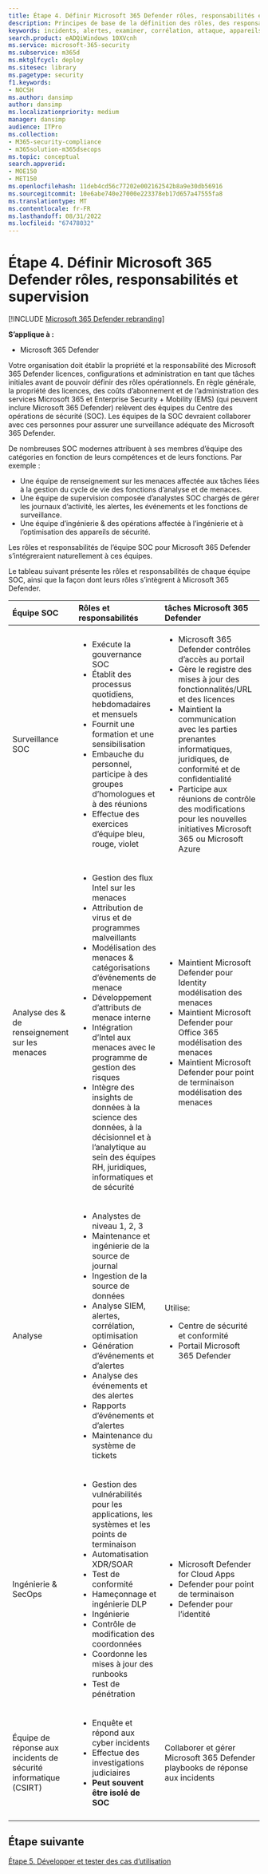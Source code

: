 ```yaml
---
title: Étape 4. Définir Microsoft 365 Defender rôles, responsabilités et supervision
description: Principes de base de la définition des rôles, des responsabilités et de la supervision lors de l’intégration de Microsoft 365 Defender dans vos opérations de sécurité.
keywords: incidents, alertes, examiner, corrélation, attaque, appareils, utilisateurs, identités, identité, boîte aux lettres, e-mail, 365, Microsoft, Microsoft 365, réponse aux incidents, cyberattaque, étendues, opérations de sécurité, soc
search.product: eADQiWindows 10XVcnh
ms.service: microsoft-365-security
ms.subservice: m365d
ms.mktglfcycl: deploy
ms.sitesec: library
ms.pagetype: security
f1.keywords:
- NOCSH
ms.author: dansimp
author: dansimp
ms.localizationpriority: medium
manager: dansimp
audience: ITPro
ms.collection:
- M365-security-compliance
- m365solution-m365dsecops
ms.topic: conceptual
search.appverid:
- MOE150
- MET150
ms.openlocfilehash: 11deb4cd56c77202e002162542b8a9e30db56916
ms.sourcegitcommit: 10e6abe740e27000e223378eb17d657a47555fa8
ms.translationtype: MT
ms.contentlocale: fr-FR
ms.lasthandoff: 08/31/2022
ms.locfileid: "67478032"
---
```

# <a name="step-4-define-microsoft-365-defender-roles-responsibilities-and-oversight"></a>Étape 4. Définir Microsoft 365 Defender rôles, responsabilités et supervision

[!INCLUDE [Microsoft 365 Defender rebranding](../includes/microsoft-defender.md)]

**S’applique à :**
- Microsoft 365 Defender

Votre organisation doit établir la propriété et la responsabilité des Microsoft 365 Defender licences, configurations et administration en tant que tâches initiales avant de pouvoir définir des rôles opérationnels. En règle générale, la propriété des licences, des coûts d’abonnement et de l’administration des services Microsoft 365 et Enterprise Security + Mobility (EMS) (qui peuvent inclure Microsoft 365 Defender) relèvent des équipes du Centre des opérations de sécurité (SOC). Les équipes de la SOC devraient collaborer avec ces personnes pour assurer une surveillance adéquate des Microsoft 365 Defender. 

De nombreuses SOC modernes attribuent à ses membres d’équipe des catégories en fonction de leurs compétences et de leurs fonctions. Par exemple :

- Une équipe de renseignement sur les menaces affectée aux tâches liées à la gestion du cycle de vie des fonctions d’analyse et de menaces.
- Une équipe de supervision composée d’analystes SOC chargés de gérer les journaux d’activité, les alertes, les événements et les fonctions de surveillance.
- Une équipe d’ingénierie & des opérations affectée à l’ingénierie et à l’optimisation des appareils de sécurité.

Les rôles et responsabilités de l’équipe SOC pour Microsoft 365 Defender s’intégreraient naturellement à ces équipes.

Le tableau suivant présente les rôles et responsabilités de chaque équipe SOC, ainsi que la façon dont leurs rôles s’intègrent à Microsoft 365 Defender.

| Équipe SOC | Rôles et responsabilités | tâches Microsoft 365 Defender  |
|:-------|:-----|:-------|
| Surveillance SOC | <ul><li>Exécute la gouvernance SOC</li><li>Établit des processus quotidiens, hebdomadaires et mensuels</li><li>Fournit une formation et une sensibilisation</li><li>Embauche du personnel, participe à des groupes d’homologues et à des réunions</li><li>Effectue des exercices d’équipe bleu, rouge, violet</ul>  | <ul><li>Microsoft 365 Defender contrôles d’accès au portail</li><li>Gère le registre des mises à jour des fonctionnalités/URL et des licences</li><li>Maintient la communication avec les parties prenantes informatiques, juridiques, de conformité et de confidentialité</li><li>Participe aux réunions de contrôle des modifications pour les nouvelles initiatives Microsoft 365 ou Microsoft Azure</ul> |
| Analyse des & de renseignement sur les menaces  | <ul><li>Gestion des flux Intel sur les menaces</li><li>Attribution de virus et de programmes malveillants</li><li>Modélisation des menaces & catégorisations d’événements de menace</li><li>Développement d’attributs de menace interne </li><li>Intégration d’Intel aux menaces avec le programme de gestion des risques</li><li>Intègre des insights de données à la science des données, à la décisionnel et à l’analytique au sein des équipes RH, juridiques, informatiques et de sécurité<ul> | <ul><li>Maintient Microsoft Defender pour Identity modélisation des menaces</li><li>Maintient Microsoft Defender pour Office 365 modélisation des menaces</li><li>Maintient Microsoft Defender pour point de terminaison modélisation des menaces</ul> |
| Analyse | <ul><li>Analystes de niveau 1, 2, 3</li><li>Maintenance et ingénierie de la source de journal</li><li>Ingestion de la source de données </li><li>Analyse SIEM, alertes, corrélation, optimisation</li><li>Génération d’événements et d’alertes</li><li>Analyse des événements et des alertes</li><li>Rapports d’événements et d’alertes</li><li>Maintenance du système de tickets</ul> | Utilise: <ul><li>Centre de sécurité et conformité</li><li>Portail Microsoft 365 Defender</ul> |
| Ingénierie & SecOps | <ul><li>Gestion des vulnérabilités pour les applications, les systèmes et les points de terminaison</li><li>Automatisation XDR/SOAR</li><li>Test de conformité</li><li>Hameçonnage et ingénierie DLP</li><li>Ingénierie</li><li>Contrôle de modification des coordonnées</li><li>Coordonne les mises à jour des runbooks</li><li>Test de pénétration<ul> | <ul><li>Microsoft Defender for Cloud Apps</li><li>Defender pour point de terminaison</li><li>Defender pour l’identité</ul> |
| Équipe de réponse aux incidents de sécurité informatique (CSIRT) | <ul><li>Enquête et répond aux cyber incidents</li><li>Effectue des investigations judiciaires</li><li>**Peut souvent être isolé de SOC**</ul> | Collaborer et gérer Microsoft 365 Defender playbooks de réponse aux incidents |
||||


## <a name="next-step"></a>Étape suivante

[Étape 5. Développer et tester des cas d’utilisation](integrate-microsoft-365-defender-secops-use-cases.md)
